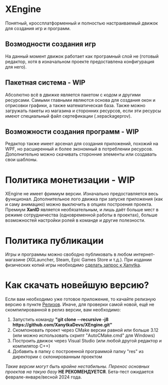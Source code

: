 # XEngine
 Понятный, кроссплатформенный и полностью настраиваемый движок для создания игр и программ.

## Возмодности создания игр
 На данный момент движок работает как програмный слой не (готовый редактор, хотя в изначальном проекте предоставлена конфигурация для него).

## Пакетная система - WIP
 Абсолютно всё в движке является пакетом с кодом и другими ресурсами. Самыми главными являются основа для создания окон и отрисовки графики, а также математическая база. Также можно загружать пакеты из магазина и сторонних ресурсов, если эти ресурсы имеют специальный файл сертефикации (.xepackageprov).

## Возможности создания программ - WIP
 Редактор также имеет арсенал для создания приложений, похожий на WPF, но расширенный и более экономный в потреблении ресурсов.
 Дополнительно можно скачивать сторонние элементы или создавать свои шаблоны.

# Политика монетизации - WIP
 XEngine не имеет фримиум версии. Изначально предоставляется весь функционал. Дополнительное лого движка при запуске приложения (как и саму анимацию) можно выключить в опциях построения проекта.
 Премиум **XanID** является необязательным, и лишь даёт больше мест в режиме сотрудничества (одновременной работы в проектах), больше возможностей настройки ролей в команде и другие полезности.

# Политика публикации
 Игры и программы можно свободно публиковать в любом интернет-магазине (XGLauncher, Steam, Epic Games Store и т.д.).
 При издании физических копий игры необходимо [сделать запрос к Xanytka](https://support.xanytka.ru/publisher/phys_copies).

# Как скачать новейшую версию?
 Если вам необходимо уже готовое приложение, то качайте релизную версию в пункте [Релизов](https://github.com/XanytkaDevs/XEngine/releases).
Иначе, для проверки самой новой, ещё не скомпилированной в релиз версии, вам необходимо:
<ol>
<li>Запустить команду <b>"git clone --recursive -j8 https://github.com/XanytkaDevs/XEngine.git"</b></li>
<li>Скомпоновать проект через CMake версии равной или больше 3.12 (или можно использовать скрипт "AutoCMake.cmd" для Windows)</li>
<li>Построить движок через Visual Studio (или любой другой редактор и компилятор C++)</li>
<li>Добавить в папку с построенной программой папку "res" из директории с склонированным проектом</li>
</ol>
<i>Такие версии могут быть крайне нестабильны. Перенос основных проектов на такую базу </i><b>НЕ РЕКОМЕНДУЕТСЯ</b>. Бета-тест ожидается феврале-январе/весной 2024 года.

